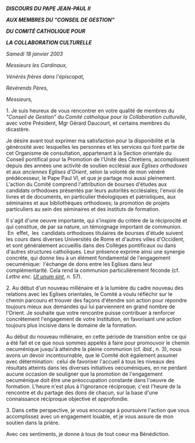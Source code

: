 ***DISCOURS DU PAPE JEAN-PAUL II***

***AUX MEMBRES DU "CONSEIL DE GESTION"***

***DU COMITÉ CATHOLIQUE POUR***

***LA COLLABORATION CULTURELLE***

*Samedi 18 janvier 2003*

*Messieurs les Cardinaux,*

*Vénérés frères dans l'épiscopat,*

*Révérends Pères,*

*Messieurs,*

1. Je suis heureux de vous rencontrer en votre qualité de membres du *"Conseil de Gestion"* du *Comité catholique pour la Collaboration culturelle*, avec votre Président, Mgr Gérard Daucourt, et certains membres du dicastère.

Je désire avant tout exprimer ma satisfaction pour la disponibilité et la générosité avec lesquelles les personnes et les services qui font partie de cet Organisme de consultation, appartenant à la Section orientale du Conseil pontifical pour la Promotion de l'Unité des Chrétiens, accomplissent depuis des années une activité de soutien ecclésial aux *Eglises orthodoxes* et aux *anciennes Eglises d'Orient*, selon la volonté de mon vénéré prédécesseur, le Pape Paul VI, et que je partage moi aussi pleinement. L'action du Comité comprend l'attribution de bourses d'études aux candidats orthodoxes présentés par leurs autorités ecclésiales; l'envoi de livres et de documents, en particulier théologiques et patristiques, aux séminaires et aux bibliothèques orthodoxes; la promotion de projets particuliers au sein des séminaires et des instituts de formation.

Il s'agit d'une oeuvre importante, qui s'inspire du critère de la réciprocité et qui constitue, de par sa nature, un témoignage important de communion.  En  effet,  les  candidats orthodoxes titulaires de bourses d'étude suivent les cours dans diverses Universités de Rome et d'autres villes d'Occident, et sont généralement accueillis dans des Collèges pontificaux ou dans d'autres structures catholiques. Leur présence exprime ainsi une synergie concrète, qui donne lieu à un élément fondamental de l'engagement oecuménique:  l'échange de dons entre les Eglises dans leur complémentarité. Cela rend la communion particulièrement féconde (cf. *Lettre enc.* *[Ut unum sint](/content/john-paul-ii/fr/encyclicals/documents/hf_jp-ii_enc_25051995_ut-unum-sint.html)*, n. 57).

2. Au début d'un nouveau millénaire et à la lumière du cadre nouveau des relations avec les Eglises orientales, le Comité a voulu réfléchir sur le chemin parcouru et trouver des façons d'étendre son action pour répondre toujours mieux aux demandes qui lui parviennent en grand nombre de l'Orient. Je souhaite que votre rencontre puisse contribuer à renforcer concrètement l'engagement de votre Institution, en favorisant une action toujours plus incisive dans le domaine de la formation.

Au début du nouveau millénaire, en cette période de transition entre ce qui a été fait et ce que nous sommes appelés à faire pour promouvoir le chemin oecuménique jusqu'à atteindre la pleine communion (cf. *ibid.*, n. 3), nous avons un devoir incontournable, que le Comité doit également assumer avec détermination:  celui de favoriser l'accueil à tous les niveaux des résultats atteints dans les diverses initiatives oecuméniques, en ne perdant aucune occasion de souligner que la promotion de l'engagement oecuménique doit être une préoccupation constante dans l'oeuvre de formation. L'heure n'est plus à l'ignorance réciproque; c'est l'heure de la rencontre et du partage des dons de chacun, sur la base d'une connaissance réciproque objective et approfondie.

3. Dans cette perspective, je vous encourage à poursuivre l'action que vous accomplissez avec un engagement louable, et je vous assure de mon soutien dans la prière.

Avec ces sentiments, je donne à tous de tout coeur ma Bénédiction.